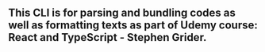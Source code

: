 ## This CLI is for parsing and bundling codes as well as formatting texts as part of Udemy course: React and TypeScript - Stephen Grider.

